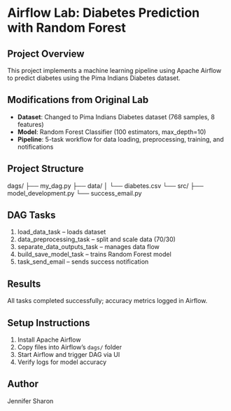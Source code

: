 # Airflow Lab: Diabetes Prediction with Random Forest

## Project Overview
This project implements a machine learning pipeline using Apache Airflow to predict diabetes using the Pima Indians Diabetes dataset.

## Modifications from Original Lab
- **Dataset**: Changed to Pima Indians Diabetes dataset (768 samples, 8 features)
- **Model**: Random Forest Classifier (100 estimators, max_depth=10)
- **Pipeline**: 5-task workflow for data loading, preprocessing, training, and notifications

## Project Structure
dags/
├── my_dag.py
├── data/
│   └── diabetes.csv
└── src/
    ├── model_development.py
    └── success_email.py

## DAG Tasks
1. load_data_task – loads dataset
2. data_preprocessing_task – split and scale data (70/30)
3. separate_data_outputs_task – manages data flow
4. build_save_model_task – trains Random Forest model
5. task_send_email – sends success notification

## Results
All tasks completed successfully; accuracy metrics logged in Airflow.

## Setup Instructions
1. Install Apache Airflow
2. Copy files into Airflow’s `dags/` folder
3. Start Airflow and trigger DAG via UI
4. Verify logs for model accuracy

## Author
Jennifer Sharon
